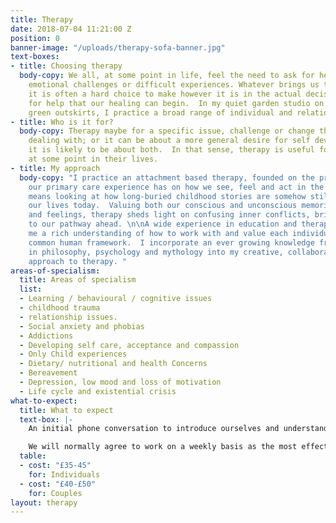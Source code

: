 ```yaml
---
title: Therapy
date: 2018-07-04 11:21:00 Z
position: 0
banner-image: "/uploads/therapy-sofa-banner.jpg"
text-boxes:
- title: Choosing therapy
  body-copy: We all, at some point in life, feel the need to ask for help with overwhelming
    emotional challenges or difficult experiences. Whatever brings us to therapy,
    it is often a hard choice to make however it is in the actual decision to ask
    for help that our healing can begin.  In my quiet garden studio on Brighton’s
    green outskirts, I practice a broad range of individual and relationship counselling.
- title: Who is it for?
  body-copy: Therapy maybe for a specific issue, challenge or change that you are
    dealing with; or it can be about a more general desire for self development; ultimately
    it is likely to be about both.  In that sense, therapy is useful for everyone
    at some point in their lives.
- title: My approach
  body-copy: "I practice an attachment based therapy, founded on the profound impact
    our primary care experience has on how we see, feel and act in the world.  This
    means looking at how long-buried childhood stories are somehow still echoing in
    our lives today.  Valuing both our conscious and unconscious memories, thoughts
    and feelings, therapy sheds light on confusing inner conflicts, bringing clarity
    to our pathway ahead. \n\nA wide experience in education and therapy has given
    me a rich understanding of how to work with and value each individual within our
    common human framework.  I incorporate an ever growing knowledge from my interests
    in philosophy, psychology and mythology into my creative, collaborative and holistic
    approach to therapy. "
areas-of-specialism:
  title: Areas of specialism
  list:
  - Learning / behavioural / cognitive issues
  - childhood trauma
  - relationship issues.
  - Social anxiety and phobias
  - Addictions
  - Developing self care, acceptance and compassion
  - Only Child experiences
  - Dietary/ nutritional and health Concerns
  - Bereavement
  - Depression, low mood and loss of motivation
  - Life cycle and existential crisis
what-to-expect:
  title: What to expect
  text-box: |-
    An initial phone conversation to introduce ourselves and understand how I can help.  I offer a half hour assessment, costing £15 to establish whether I am the right counsellor.

    We will normally agree to work on a weekly basis as the most effective schedule.  However each therapeutic relationship is unique and we will agree working patterns accordingly.
  table:
  - cost: "£35-45"
    for: Individuals
  - cost: "£40-£50"
    for: Couples
layout: therapy
---
```



